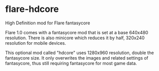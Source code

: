 flare-hdcore
============

High Definition mod for Flare fantasycore

Flare 1.0 comes with a fantasycore mod that is set at a base 640x480 resolution. There is also minicore which reduces it by half, 320x240 resolution for mobile devices.

This optional mod called "hdcore" uses 1280x960 resolution, double the fantasycore size. It only overwrites the images and related settings of fantasycore, thus still requiring fantasycore for most game data.
